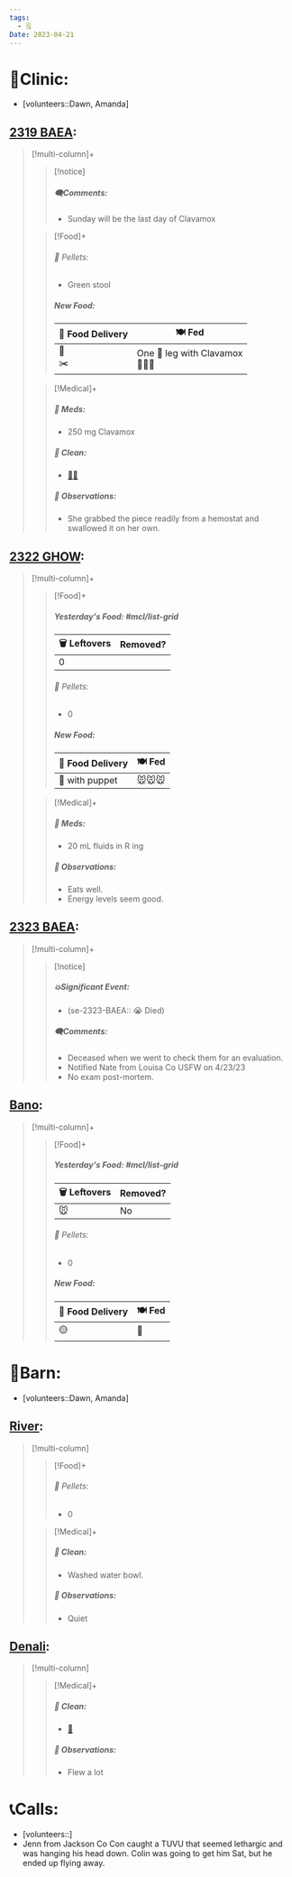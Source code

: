 ```yaml
---
tags:
  - 🗒️
Date: 2023-04-21
---
```


# 🏥Clinic:
- [volunteers::Dawn, Amanda]

## [2319 BAEA](../RARE%20Birds/2319%20BAEA.md):
> [!multi-column]+
>
>> [!notice]
>> ##### 🗨️Comments:
>> - Sunday will be the last day of Clavamox
>
>> [!Food]+
>>###### 💩 Pellets:
>>- Green stool
>>
>> ##### New Food:
>> |🚚 Food Delivery| 🍽️ Fed|
>> |---|---|
>>|🫱<br> ✂️|One 🐀 leg with Clavamox<br>🐀🐀🐀
>
>> [!Medical]+
>> ##### 💊 Meds:
>> - 250 mg Clavamox
>>
>>##### 🫧 Clean:
>> - [🧼➗](../Admin/Codes/Cleaned%20with%20divider.md)
>>
>> ##### 🔭 Observations:
>> - She grabbed the piece readily from a hemostat and swallowed it on her own.

## [2322 GHOW](../RARE%20Birds/2322%20GHOW.md):
> [!multi-column]+
>
>> [!Food]+
>> ##### Yesterday's Food: #mcl/list-grid
>> |🗑️ Leftovers| Removed?
>> |---|---|
>>|0|
>>
>>###### 💩 Pellets:
>>- 0
>>
>> ##### New Food:
>> |🚚 Food Delivery| 🍽️ Fed|
>> |---|---|
>>|🫱 with puppet|🐭🐭🐭
>
>> [!Medical]+
>> ##### 💊 Meds:
>> - 20 mL fluids in R ing
>>
>> ##### 🔭 Observations:
>> - Eats well.
>> - Energy levels seem good.

## [2323 BAEA](../RARE%20Birds/2323%20BAEA.md):
> [!multi-column]+
>
>> [!notice]
>> ##### 💥Significant Event:
>> - (se-2323-BAEA:: 😭 Died)
>>
>> ##### 🗨️Comments:
>> - Deceased when we went to check them for an evaluation.
>> - Notified Nate from Louisa Co USFW on 4/23/23
>> - No exam post-mortem.

## [Bano](../RARE%20Birds/Ed%20Birds/Bano.md):
> [!multi-column]+
>
>> [!Food]+
>> ##### Yesterday's Food: #mcl/list-grid
>> |🗑️ Leftovers| Removed?
>> |---|---|
>>|🐭|No
>>
>>###### 💩 Pellets:
>>- 0
>>
>> ##### New Food:
>> |🚚 Food Delivery| 🍽️ Fed|
>> |---|---|
>>|🟡|🐀

# 🏡Barn:
- [volunteers::Dawn, Amanda]

## [River](../RARE%20Birds/Ed%20Birds/River.md):
> [!multi-column]
>
>> [!Food]+
>>###### 💩 Pellets:
>>- 0
>
>> [!Medical]+
>>##### 🫧 Clean:
>>- Washed water bowl.
>>
>> ##### 🔭 Observations:
>> - Quiet

## [Denali](../RARE%20Birds/Ed%20Birds/Denali.md):
> [!multi-column]
>
>> [!Medical]+
>>##### 🫧 Clean:
>>- [🧹](../Admin/Codes/Raked%20cage.md)
>>
>> ##### 🔭 Observations:
>> - Flew a lot

# 📞Calls:
- [volunteers::]
- Jenn from Jackson Co Con caught a TUVU that seemed lethargic and was hanging his head down. Colin was going to get him Sat, but he ended up flying away.